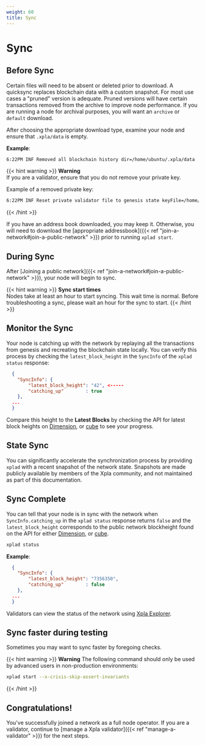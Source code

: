 ```yaml
---
weight: 60
title: Sync
---
```


# Sync

## Before Sync

Certain files will need to be absent or deleted prior to download. A quicksync replaces blockchain data with a custom snapshot. For most use cases a "pruned" version is adequate. Pruned versions will have certain transactions removed from the archive to improve node performance. If you are running a node for archival purposes, you will want an `archive` or `default` download.

After choosing the appropriate download type, examine your node and ensure that `.xpla/data` is empty.

**Example**:

```bash
6:22PM INF Removed all blockchain history dir=/home/ubuntu/.xpla/data
```

{{< hint warning >}}
**Warning**  
If you are a validator, ensure that you do not remove your private key.

Example of a removed private key:

```bash
6:22PM INF Reset private validator file to genesis state keyFile=/home/ubuntu/.xpla/config/priv_validator_key.json stateFile=/home/ubuntu/.xpla/data/priv_validator_state.json
```
{{< /hint >}}

If you have an address book downloaded, you may keep it. Otherwise, you will need to download the [appropriate addressbook]({{< ref "join-a-network#join-a-public-network" >}}) prior to running `xplad start`.

## During Sync

After [Joining a public network]({{< ref "join-a-network#join-a-public-network" >}}), your node will begin to sync.

{{< hint warning >}}
**Sync start times**  
Nodes take at least an hour to start syncing. This wait time is normal. Before troubleshooting a sync, please wait an hour for the sync to start.
{{< /hint >}}

## Monitor the Sync

Your node is catching up with the network by replaying all the transactions from genesis and recreating the blockchain state locally. You can verify this process by checking the `latest_block_height` in the `SyncInfo` of the `xplad status` response:

```json
  {
    "SyncInfo": {
        "latest_block_height": "42", <-----
        "catching_up"        : true
    },
  ...
  }
```

Compare this height to the **Latest Blocks** by checking the API for latest block heights on [Dimension](https://dimension-lcd.xpla.io/blocks/latest), or [cube](https://cube-lcd.xpla.io/blocks/latest) to see your progress.

## State Sync

You can significantly accelerate the synchronization process by providing `xplad` with a recent snapshot of the network state. Snapshots are made publicly available by members of the Xpla community, and not maintained as part of this documentation.

## Sync Complete

You can tell that your node is in sync with the network when `SyncInfo.catching_up` in the `xplad status` response returns `false` and the `latest_block_height` corresponds to the public network blockheight found on the API for either [Dimension](https://dimension-lcd.xpla.io/blocks/latest), or [cube](https://cube-lcd.xpla.io/blocks/latest).

```bash
xplad status
```

**Example**:

```json
  {
    "SyncInfo": {
        "latest_block_height": "7356350",
        "catching_up"        : false
    },
  ...
  }
```

Validators can view the status of the network using [Xpla Explorer](https://explorer.xpla.io).

## Sync faster during testing

Sometimes you may want to sync faster by foregoing checks.

{{< hint warning >}}
**Warning**
The following command should only be used by advanced users in non-production environments:
```bash
xplad start --x-crisis-skip-assert-invariants
```
{{< /hint >}}

## Congratulations!

You've successfully joined a network as a full node operator. If you are a validator, continue to [manage a Xpla validator]({{< ref "manage-a-validator" >}}) for the next steps.
